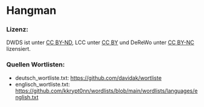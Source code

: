 # Hangman

<h3>Lizenz:</h3>
DWDS ist unter <a href="https://creativecommons.org/licenses/by-nd/4.0/deed.de">CC BY-ND</a>, LCC unter <a href="https://creativecommons.org/licenses/by/4.0/">CC BY</a> und DeReWo unter <a href="http://creativecommons.org/licenses/by-nc/3.0/deed.de">CC BY-NC</a>  lizensiert.

<h3>Quellen Wortlisten:</h3>

- deutsch_wortliste.txt: https://github.com/davidak/wortliste
- englisch_wortliste.txt: https://github.com/kkrypt0nn/wordlists/blob/main/wordlists/languages/english.txt
